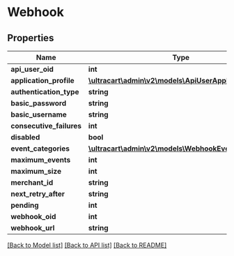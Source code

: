 # Webhook

## Properties
Name | Type | Description | Notes
------------ | ------------- | ------------- | -------------
**api_user_oid** | **int** |  | [optional] 
**application_profile** | [**\ultracart\admin\v2\models\ApiUserApplicationProfile**](ApiUserApplicationProfile.md) |  | [optional] 
**authentication_type** | **string** |  | [optional] 
**basic_password** | **string** |  | [optional] 
**basic_username** | **string** |  | [optional] 
**consecutive_failures** | **int** |  | [optional] 
**disabled** | **bool** |  | [optional] 
**event_categories** | [**\ultracart\admin\v2\models\WebhookEventCategory[]**](WebhookEventCategory.md) |  | [optional] 
**maximum_events** | **int** |  | [optional] 
**maximum_size** | **int** |  | [optional] 
**merchant_id** | **string** |  | [optional] 
**next_retry_after** | **string** |  | [optional] 
**pending** | **int** |  | [optional] 
**webhook_oid** | **int** |  | [optional] 
**webhook_url** | **string** |  | [optional] 

[[Back to Model list]](../README.md#documentation-for-models) [[Back to API list]](../README.md#documentation-for-api-endpoints) [[Back to README]](../README.md)


